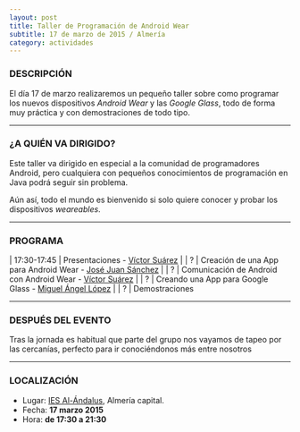 ```yaml
---
layout: post
title: Taller de Programación de Android Wear
subtitle: 17 de marzo de 2015 / Almería
category: actividades
---
```


### DESCRIPCIÓN

El día 17 de marzo realizaremos un pequeño taller sobre como programar los nuevos dispositivos _Android Wear_ y las _Google Glass_,
todo de forma muy práctica y con demostraciones de todo tipo.

---


### ¿A QUIÉN VA DIRIGIDO?

Este taller va dirigido en especial a la comunidad de programadores Android, pero cualquiera con pequeños conocimientos de programación en Java
podrá seguir sin problema.

Aún así, todo el mundo es bienvenido si solo quiere conocer y probar los dispositivos _weareables_.

---

### PROGRAMA

| 17:30-17:45   | Presentaciones - [Víctor Suárez][2]  |
| ?   | Creación de una App para Android Wear - [José Juan Sánchez][3] |
| ?   | Comunicación de Android con Android Wear - [Víctor Suárez][2] |
| ?   | Creando una App para Google Glass -  [Miguel Ángel López][4] |
| ?   | Demostraciones

---

### DESPUÉS DEL EVENTO

Tras la jornada es habitual que parte del grupo nos vayamos de tapeo por las cercanías, perfecto para ir conociéndonos más entre nosotros

---

### LOCALIZACIÓN

* Lugar: [IES Al-Ándalus][1], Almería capital.
* Fecha: **17 marzo 2015**
* Hora: **de 17:30 a 21:30**

[1]: http://bit.ly/IESAlAndalus
[2]: https://twitter.com/zerasul
[3]: https://twitter.com/josejuansanchez
[4]: https://twitter.com/miguelangel_lv